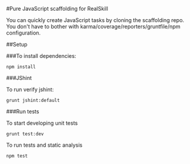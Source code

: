 #Pure JavaScript scaffolding for RealSkill

You can quickly create JavaScript tasks by cloning the scaffolding repo. 
You don't have to bother with karma/coverage/reporters/gruntfile/npm configuration.

##Setup

###To install dependencies:


    npm install


###JShint

To run verify jshint:

    grunt jshint:default

###Run tests

To start developing unit tests

    grunt test:dev
 
To run tests and static analysis

    npm test
